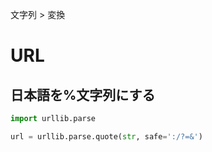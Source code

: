 文字列 > 変換
# URL
## 日本語を%文字列にする
```python
import urllib.parse

url = urllib.parse.quote(str, safe=':/?=&')
```
